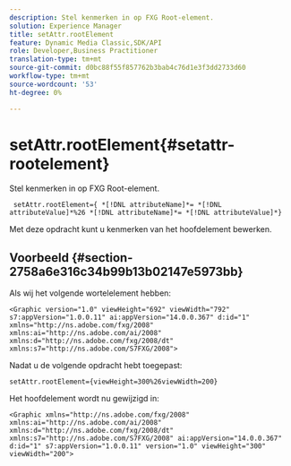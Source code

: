 ```yaml
---
description: Stel kenmerken in op FXG Root-element.
solution: Experience Manager
title: setAttr.rootElement
feature: Dynamic Media Classic,SDK/API
role: Developer,Business Practitioner
translation-type: tm+mt
source-git-commit: d0bc88f55f857762b3bab4c76d1e3f3dd2733d60
workflow-type: tm+mt
source-wordcount: '53'
ht-degree: 0%

---
```



# setAttr.rootElement{#setattr-rootelement}

Stel kenmerken in op FXG Root-element.

` setAttr.rootElement={ *[!DNL attributeName]*= *[!DNL attributeValue]*%26 *[!DNL attributeName]*= *[!DNL attributeValue]*}`

Met deze opdracht kunt u kenmerken van het hoofdelement bewerken.

## Voorbeeld {#section-2758a6e316c34b99b13b02147e5973bb}

Als wij het volgende wortelelement hebben:

`<Graphic version="1.0" viewHeight="692" viewWidth="792" s7:appVersion="1.0.0.11" ai:appVersion="14.0.0.367" d:id="1" xmlns="http://ns.adobe.com/fxg/2008" xmlns:ai="http://ns.adobe.com/ai/2008" xmlns:d="http://ns.adobe.com/fxg/2008/dt" xmlns:s7="http://ns.adobe.com/S7FXG/2008">`

Nadat u de volgende opdracht hebt toegepast:

`setAttr.rootElement={viewHeight=300%26viewWidth=200}`

Het hoofdelement wordt nu gewijzigd in:

`<Graphic xmlns="http://ns.adobe.com/fxg/2008" xmlns:ai="http://ns.adobe.com/ai/2008" xmlns:d="http://ns.adobe.com/fxg/2008/dt" xmlns:s7="http://ns.adobe.com/S7FXG/2008" ai:appVersion="14.0.0.367" d:id="1" s7:appVersion="1.0.0.11" version="1.0" viewHeight="300" viewWidth="200">`
